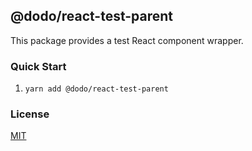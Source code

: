 ## @dodo/react-test-parent

This package provides a test React component wrapper.

### Quick Start

1. `yarn add @dodo/react-test-parent`

### License

[MIT](LICENSE)
